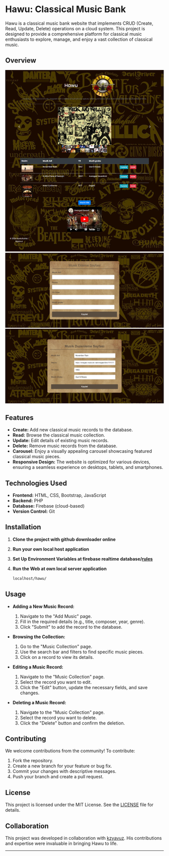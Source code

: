 # Hawu: Classical Music Bank

Hawu is a classical music bank website that implements CRUD (Create, Read, Update, Delete) operations on a cloud system. This project is designed to provide a comprehensive platform for classical music enthusiasts to explore, manage, and enjoy a vast collection of classical music.

## Overview

![hhj](https://github.com/dystaSatria/Cloud-System/blob/main/CRUD%20Database%20Projects/Hawu/Hawu%20Home.png)
![hhj](https://github.com/dystaSatria/Cloud-System/blob/main/CRUD%20Database%20Projects/Hawu/Add%20Music%20Page.png)
![hhj](https://github.com/dystaSatria/Cloud-System/blob/main/CRUD%20Database%20Projects/Hawu/Edit%20Music%20Page.png)

## Features

- **Create:** Add new classical music records to the database.
- **Read:** Browse  the classical music collection.
- **Update:** Edit details of existing music records.
- **Delete:** Remove music records from the database.
- **Carousel:** Enjoy a visually appealing carousel showcasing featured classical music pieces.
- **Responsive Design:** The website is optimized for various devices, ensuring a seamless experience on desktops, tablets, and smartphones.

## Technologies Used

- **Frontend:** HTML, CSS, Bootstrap, JavaScript
- **Backend:** PHP
- **Database:** Firebase (cloud-based)
- **Version Control:** Git

## Installation

1. **Clone the project with github downloader online**
   

2. **Run your own local host application**
   

3. **Set Up Environment Variables at firebase realtime database/[rules](https://github.com/dystaSatria/Cloud-System/blob/main/CRUD%20Database%20Projects/Hawu/rules.txt)**
   

4. **Run the Web at own local server application**

   ```bash
   localhost/hawu/
   ```



## Usage

- **Adding a New Music Record:**
  1. Navigate to the "Add Music" page.
  2. Fill in the required details (e.g., title, composer, year, genre).
  3. Click "Submit" to add the record to the database.

- **Browsing the Collection:**
  1. Go to the "Music Collection" page.
  2. Use the search bar and filters to find specific music pieces.
  3. Click on a record to view its details.

- **Editing a Music Record:**
  1. Navigate to the "Music Collection" page.
  2. Select the record you want to edit.
  3. Click the "Edit" button, update the necessary fields, and save changes.

- **Deleting a Music Record:**
  1. Navigate to the "Music Collection" page.
  2. Select the record you want to delete.
  3. Click the "Delete" button and confirm the deletion.

## Contributing

We welcome contributions from the community! To contribute:

1. Fork the repository.
2. Create a new branch for your feature or bug fix.
3. Commit your changes with descriptive messages.
4. Push your branch and create a pull request.

## License

This project is licensed under the MIT License. See the [LICENSE](https://github.com/dystaSatria/Cloud-System/blob/main/CRUD%20Database%20Projects/Hawu/License) file for details.

## Collaboration

This project was developed in collaboration with [kzyavuz](https://github.com/kzyavuz). His contributions and expertise were invaluable in bringing Hawu to life.


-----------------



